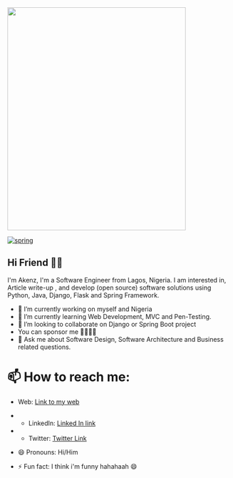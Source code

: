 <img src="https://res.cloudinary.com/akenz-enterprise/image/upload/v1635410739/my_image_w8v7sz.jpg" width="400" height="500"/>

[![spring](https://img.shields.io/badge/Spring-boot-orange)](https://github.com/akenz1901)

## Hi Friend 👋🏻

I'm Akenz, I'm a Software Engineer from Lagos, Nigeria.
I am interested in, Article write-up , and develop (open source) software solutions
using Python, Java, Django, Flask and Spring Framework.

- 🔭 I’m currently working on myself and Nigeria
- 🌱 I’m currently learning Web Development, MVC and Pen-Testing.
- 👯 I’m looking to collaborate on Django or Spring Boot project
-  You can sponsor me 🤜🏻🤛🏻
- 💬 Ask me about Software Design, Software Architecture and Business related questions.
# 📫 How to reach me:
- Web: [Link to my web](akenz.me)
- - LinkedIn: [Linked In link](https://www.linkedin.com/in/akinsanya-m-0585661ab)
- - Twitter: [Twitter Link](twitter.com/akenz1901)

- 😄 Pronouns: Hi/Him
- ⚡ Fun fact: I think i'm funny hahahaah 😄

